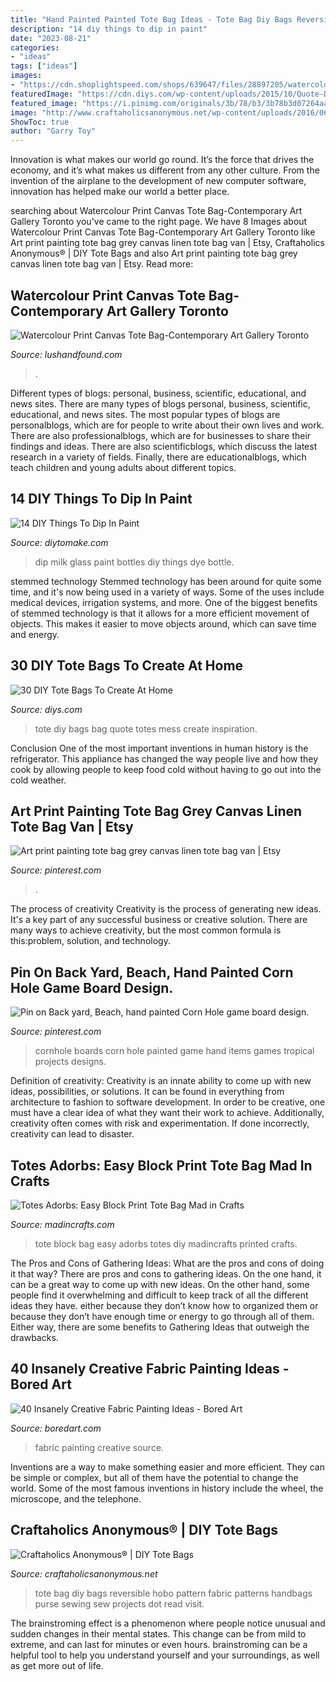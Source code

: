```yaml
---
title: "Hand Painted Painted Tote Bag Ideas - Tote Bag Diy Bags Reversible Hobo Pattern Fabric Patterns Handbags Purse Sewing Sew Projects Dot Read Visit"
description: "14 diy things to dip in paint"
date: "2023-08-21"
categories:
- "ideas"
tags: ["ideas"]
images:
- "https://cdn.shoplightspeed.com/shops/639647/files/28897205/watercolour-print-canvas-tote-bag-contemporary-art.jpg"
featuredImage: "https://cdn.diys.com/wp-content/uploads/2015/10/Quote-DIY-Tote-bag.jpg"
featured_image: "https://i.pinimg.com/originals/3b/78/b3/3b78b3d07264aa277ab7c930c6488686.jpg"
image: "http://www.craftaholicsanonymous.net/wp-content/uploads/2016/06/diy-tote-bag-32-850x1273.jpg"
ShowToc: true
author: "Garry Toy"
---
```



Innovation is what makes our world go round. It’s the force that drives the economy, and it’s what makes us different from any other culture. From the invention of the airplane to the development of new computer software, innovation has helped make our world a better place.

	

		
searching about Watercolour Print Canvas Tote Bag-Contemporary Art Gallery Toronto you've came to the right page. We have 8 Images about Watercolour Print Canvas Tote Bag-Contemporary Art Gallery Toronto like Art print painting tote bag grey canvas linen tote bag van | Etsy, Craftaholics Anonymous® | DIY Tote Bags and also Art print painting tote bag grey canvas linen tote bag van | Etsy. Read more:
		
    
## Watercolour Print Canvas Tote Bag-Contemporary Art Gallery Toronto

<img loading=lazy src="https://cdn.shoplightspeed.com/shops/639647/files/28897205/watercolour-print-canvas-tote-bag-contemporary-art.jpg" onerror="this.onerror=null;this.src='https://tse4.mm.bing.net/th?id=OIP.U-R05OX2YYUgA6-WjRFmmgHaJe&amp;pid=15.1';" alt="Watercolour Print Canvas Tote Bag-Contemporary Art Gallery Toronto">

_Source: lushandfound.com_

>. 

	

Different types of blogs: personal, business, scientific, educational, and news sites.
There are many types of blogs personal, business, scientific, educational, and news sites. The most popular types of blogs are personalblogs, which are for people to write about their own lives and work. There are also professionalblogs, which are for businesses to share their findings and ideas. There are also scientificblogs, which discuss the latest research in a variety of fields. Finally, there are educationalblogs, which teach children and young adults about different topics.

    
## 14 DIY Things To Dip In Paint

<img loading=lazy src="https://www.diytomake.com/wp-content/uploads/2015/11/Dip-Dye-Glass-Milk-Bottles.jpg" onerror="this.onerror=null;this.src='https://tse4.mm.bing.net/th?id=OIP.M9LbUYXFU5NZgwos8jlrpQHaKr&amp;pid=15.1';" alt="14 DIY Things To Dip In Paint">

_Source: diytomake.com_

>dip milk glass paint bottles diy things dye bottle. 

	

stemmed technology
Stemmed technology has been around for quite some time, and it's now being used in a variety of ways. Some of the uses include medical devices, irrigation systems, and more. One of the biggest benefits of stemmed technology is that it allows for a more efficient movement of objects. This makes it easier to move objects around, which can save time and energy.

    
## 30 DIY Tote Bags To Create At Home

<img loading=lazy src="https://cdn.diys.com/wp-content/uploads/2015/10/Quote-DIY-Tote-bag.jpg" onerror="this.onerror=null;this.src='https://tse1.mm.bing.net/th?id=OIP.uDmXcz658KdR6Xf-fAmlOAHaLH&amp;pid=15.1';" alt="30 DIY Tote Bags To Create At Home">

_Source: diys.com_

>tote diy bags bag quote totes mess create inspiration. 

	

Conclusion
One of the most important inventions in human history is the refrigerator. This appliance has changed the way people live and how they cook by allowing people to keep food cold without having to go out into the cold weather.

    
## Art Print Painting Tote Bag Grey Canvas Linen Tote Bag Van | Etsy

<img loading=lazy src="https://i.pinimg.com/736x/52/bf/a0/52bfa0c3d1356061b2a400ecf50b5453.jpg" onerror="this.onerror=null;this.src='https://tse4.mm.bing.net/th?id=OIP.KpzdgoFwVUu2IMSRkvxAoAHaHa&amp;pid=15.1';" alt="Art print painting tote bag grey canvas linen tote bag van | Etsy">

_Source: pinterest.com_

>. 

	

The process of creativity
Creativity is the process of generating new ideas. It's a key part of any successful business or creative solution. There are many ways to achieve creativity, but the most common formula is this:problem, solution, and technology.

    
## Pin On Back Yard, Beach, Hand Painted Corn Hole Game Board Design.

<img loading=lazy src="https://i.pinimg.com/originals/3b/78/b3/3b78b3d07264aa277ab7c930c6488686.jpg" onerror="this.onerror=null;this.src='https://tse1.mm.bing.net/th?id=OIP.hfW_2PlhEpkQT9g_euy1awHaJ6&amp;pid=15.1';" alt="Pin on Back yard, Beach, hand painted Corn Hole game board design.">

_Source: pinterest.com_

>cornhole boards corn hole painted game hand items games tropical projects designs. 

	

Definition of creativity:
Creativity is an innate ability to come up with new ideas, possibilities, or solutions. It can be found in everything from architecture to fashion to software development. In order to be creative, one must have a clear idea of what they want their work to achieve. Additionally, creativity often comes with risk and experimentation. If done incorrectly, creativity can lead to disaster.

    
## Totes Adorbs: Easy Block Print Tote Bag Mad In Crafts

<img loading=lazy src="https://madincrafts.com/wp-content/uploads/2013/05/Block-Print-Tote-Bag1.jpg" onerror="this.onerror=null;this.src='https://tse3.mm.bing.net/th?id=OIP.iC8KsljKdqZbxDiIhAcuDAHaJ4&amp;pid=15.1';" alt="Totes Adorbs: Easy Block Print Tote Bag Mad in Crafts">

_Source: madincrafts.com_

>tote block bag easy adorbs totes diy madincrafts printed crafts. 

	

The Pros and Cons of Gathering Ideas: What are the pros and cons of doing it that way?
There are pros and cons to gathering ideas. On the one hand, it can be a great way to come up with new ideas. On the other hand, some people find it overwhelming and difficult to keep track of all the different ideas they have. either because they don’t know how to organized them or because they don’t have enough time or energy to go through all of them. Either way, there are some benefits to Gathering Ideas that outweigh the drawbacks.

    
## 40 Insanely Creative Fabric Painting Ideas - Bored Art

<img loading=lazy src="https://www.boredart.com/wp-content/uploads/2017/09/Creative-Fabric-Painting-Ideas-39.jpg" onerror="this.onerror=null;this.src='https://tse1.mm.bing.net/th?id=OIP.W1EHNiFX1jz9eo1Bn3kYYgHaK0&amp;pid=15.1';" alt="40 Insanely Creative Fabric Painting Ideas - Bored Art">

_Source: boredart.com_

>fabric painting creative source. 

	

Inventions are a way to make something easier and more efficient. They can be simple or complex, but all of them have the potential to change the world. Some of the most famous inventions in history include the wheel, the microscope, and the telephone.

    
## Craftaholics Anonymous® | DIY Tote Bags

<img loading=lazy src="http://www.craftaholicsanonymous.net/wp-content/uploads/2016/06/diy-tote-bag-32-850x1273.jpg" onerror="this.onerror=null;this.src='https://tse4.mm.bing.net/th?id=OIP.bKqy-OTwYFE_FgSUPhphvwHaLF&amp;pid=15.1';" alt="Craftaholics Anonymous® | DIY Tote Bags">

_Source: craftaholicsanonymous.net_

>tote bag diy bags reversible hobo pattern fabric patterns handbags purse sewing sew projects dot read visit. 

	

The brainstroming effect is a phenomenon where people notice unusual and sudden changes in their mental states. This change can be from mild to extreme, and can last for minutes or even hours. brainstroming can be a helpful tool to help you understand yourself and your surroundings, as well as get more out of life.

